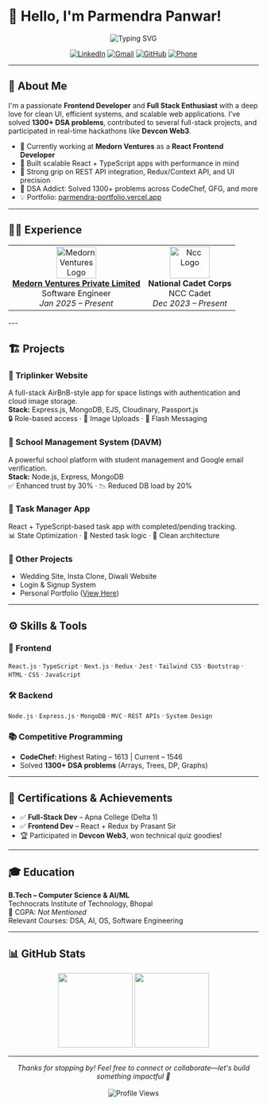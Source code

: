 # 👋 Hello, I'm Parmendra Panwar!

<div align="center">
  <img src="https://readme-typing-svg.herokuapp.com?font=Fira+Code&weight=600&size=28&duration=3000&pause=1000&color=0969DA&center=true&vCenter=true&width=600&lines=Full+Stack+Developer;Frontend+Engineer+(React%2FTS);DSA+Problem+Solver" alt="Typing SVG" />
</div>

<p align="center">
  <a href="https://linkedin.com/in/parmendra-panwar"><img src="https://img.shields.io/badge/LinkedIn-0077B5?style=for-the-badge&logo=linkedin&logoColor=white" alt="LinkedIn"/></a>
  <a href="mailto:panwparmendra7@gmail.com"><img src="https://img.shields.io/badge/Gmail-D14836?style=for-the-badge&logo=gmail&logoColor=white" alt="Gmail"/></a>
  <a href="https://github.com/Parmendra-Panwar"><img src="https://img.shields.io/badge/GitHub-100000?style=for-the-badge&logo=github&logoColor=white" alt="GitHub"/></a>
  <a href="tel:+917067416638"><img src="https://img.shields.io/badge/Phone-7067416638-green?style=for-the-badge&logo=whatsapp&logoColor=white" alt="Phone"/></a>
</p>

---

## 💫 About Me

I'm a passionate **Frontend Developer** and **Full Stack Enthusiast** with a deep love for clean UI, efficient systems, and scalable web applications. I’ve solved **1300+ DSA problems**, contributed to several full-stack projects, and participated in real-time hackathons like **Devcon Web3**.

- 🔭 Currently working at **Medorn Ventures** as a **React Frontend Developer**
- 🎯 Built scalable React + TypeScript apps with performance in mind
- 🚀 Strong grip on REST API integration, Redux/Context API, and UI precision
- 🧠 DSA Addict: Solved 1300+ problems across CodeChef, GFG, and more
- 💡 Portfolio: [parmendra-portfolio.vercel.app](https://parmendra-portfolio.vercel.app/)

---

## 🧑‍💻 Experience

<div align="center">
  <table>
    <tr>
      <td align="center">
        <img src="https://medorn.com/images/medorn-logo.png" height="64" width="80" alt="Medorn Ventures Logo"/>
        <br />
        <a href="https://medorn.com" title="Medorn - MR Reporting software" class="ml-2 text-black"> 
          <strong>Medorn Ventures Private Limited</strong>
        </a>
        <br />Software Engineer
        <br /><i>Jan 2025 – Present</i>
      </td>
      <td align="center">
        <img src="https://www.vhv.rs/dpng/d/423-4236988_n-ncc-india-hd-png-download.png" height="64" width="80" alt="Ncc Logo"/>
        <br /><strong>National Cadet Corps</strong>
        <br />NCC Cadet
        <br /><i>Dec 2023 – Present</i>
      </td>
    </tr>
  </table>
</div>
---

## 🏗️ Projects

### 🔹 Triplinker Website
A full-stack AirBnB-style app for space listings with authentication and cloud image storage.  
**Stack:** Express.js, MongoDB, EJS, Cloudinary, Passport.js  
🔒 Role-based access · 📸 Image Uploads · 🧭 Flash Messaging

### 🔹 School Management System (DAVM)
A powerful school platform with student management and Google email verification.  
**Stack:** Node.js, Express, MongoDB  
✅ Enhanced trust by 30% · 📉 Reduced DB load by 20%

### 🔹 Task Manager App
React + TypeScript-based task app with completed/pending tracking.  
📊 State Optimization · 🔁 Nested task logic · 🧼 Clean architecture

### 🔹 Other Projects
- Wedding Site, Insta Clone, Diwali Website
- Login & Signup System
- Personal Portfolio ([View Here](https://parmendra-portfolio.vercel.app/))

---

## ⚙️ Skills & Tools

### 🔧 Frontend
`React.js` · `TypeScript` · `Next.js` · `Redux` · `Jest` · `Tailwind CSS` · `Bootstrap` · `HTML` · `CSS` · `JavaScript`

### 🛠️ Backend
`Node.js` · `Express.js` · `MongoDB` · `MVC` · `REST APIs` · `System Design`

### 📚 Competitive Programming
- **CodeChef:** Highest Rating – 1613 | Current – 1546  
- Solved **1300+ DSA problems** (Arrays, Trees, DP, Graphs)

---

## 📜 Certifications & Achievements

- ✅ **Full-Stack Dev** – Apna College (Delta 1)
- ✅ **Frontend Dev** – React + Redux by Prasant Sir
- 🏆 Participated in **Devcon Web3**, won technical quiz goodies!

---

## 🎓 Education

**B.Tech – Computer Science & AI/ML**  
Technocrats Institute of Technology, Bhopal  
📘 CGPA: _Not Mentioned_  
Relevant Courses: DSA, AI, OS, Software Engineering

---

## 📊 GitHub Stats

<div align="center">
  <img src="https://github-readme-stats.vercel.app/api?username=Parmendra-Panwar&theme=react&hide_border=false&include_all_commits=true&count_private=true" height="150"/>
  <img src="https://github-readme-stats.vercel.app/api/top-langs/?username=Parmendra-Panwar&theme=react&hide_border=false&layout=compact" height="150"/>
</div>

---

<div align="center">
  <i>Thanks for stopping by! Feel free to connect or collaborate—let's build something impactful 🚀</i>
  <br /><br />
  <img src="https://komarev.com/ghpvc/?username=Parmendra-Panwar&style=flat-square&color=blue" alt="Profile Views"/>
</div>
